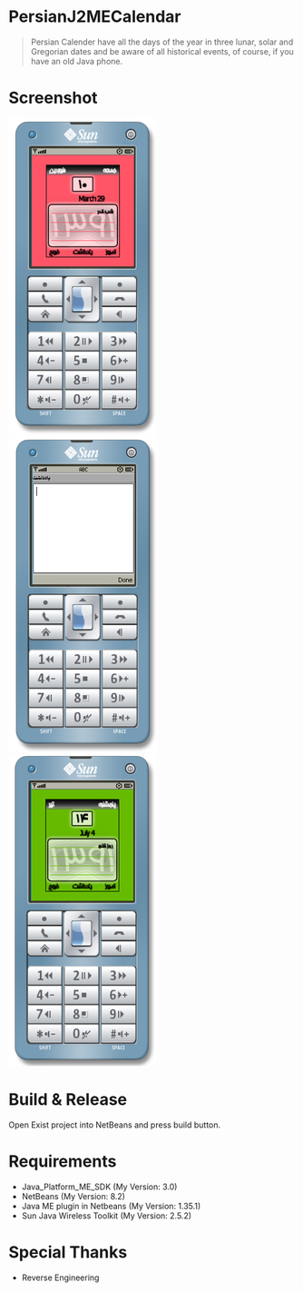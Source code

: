 # PersianJ2MECalendar
> Persian Calender have all the days of the year in three lunar, solar and Gregorian dates and be aware of all historical events, of course, if you have an old Java phone.

# Screenshot

![](/screenshots/1.PNG)
![](/screenshots/2.PNG)
![](/screenshots/3.PNG)

# Build & Release
Open Exist project into NetBeans and press build button.

# Requirements

- Java_Platform_ME_SDK (My Version: 3.0)
- NetBeans (My Version: 8.2)
- Java ME plugin in Netbeans (My Version: 1.35.1)
- Sun Java Wireless Toolkit (My Version: 2.5.2)

# Special Thanks
- Reverse Engineering
